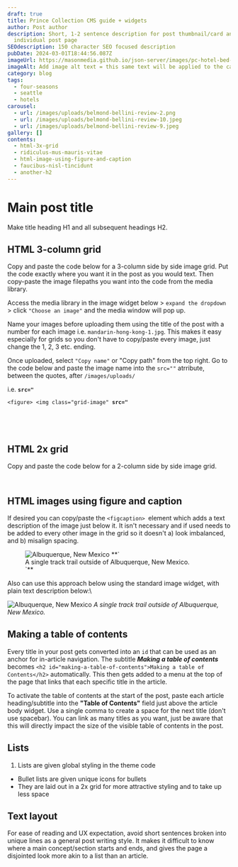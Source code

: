 ```yaml
---
draft: true
title: Prince Collection CMS guide + widgets
author: Post author
description: Short, 1-2 sentence description for post thumbnail/card and
  individual post page
SEOdescription: 150 character SEO focused description
pubDate: 2024-03-01T18:44:56.087Z
imageUrl: https://masonmedia.github.io/json-server/images/pc-hotel-bed-blue.avif
imageAlt: Add image alt text = this same text will be applied to the carousel if used
category: blog
tags:
  - four-seasons
  - seattle
  - hotels
carousel:
  - url: /images/uploads/belmond-bellini-review-2.png
  - url: /images/uploads/belmond-bellini-review-10.jpeg
  - url: /images/uploads/belmond-bellini-review-9.jpeg
gallery: []
contents:
  - html-3x-grid
  - ridiculus-mus-mauris-vitae
  - html-image-using-figure-and-caption
  - faucibus-nisl-tincidunt
  - another-h2
---
```

# Main post title

Make title heading H1 and all subsequent headings H2.

## HTML 3-column grid

Copy and paste the code below for a 3-column side by side image grid. Put the code exactly where you want it in the post as you would text. Then copy-paste the image filepaths you want into the code from the media library. 

Access the media library in the image widget below > `expand the dropdown` > click `"Choose an image"` and the media window will pop up. 

Name your images before uploading them using the title of the post with a number for each image i.e. `mandarin-hong-kong-1.jpg`. This makes it easy especially for grids so you don't have to copy/paste every image, just change the 1, 2, 3 etc. ending.

Once uploaded, select `"Copy name"` or "Copy path" from the top right. Go to the code below and paste the image name into the `src=""` atrribute, between the quotes, after `/images/uploads/ `

i.e. **`src="`**

   `<figure>
    <img class="grid-image" `**`src="`**

![]()

<div class="row row-cols-1 row-cols-lg-3 g-3 py-3 px-0">
  <div class="col">
    <figure>
        <img alt="" class="grid-image" src="/images/uploads/img_3693.jpeg" />
    </figure>
  </div>
  <div class="col">
    <figure>
        <img alt="" class="grid-image" src="/images/uploads/img_3693.jpeg" />
    </figure>
  </div>
  <div class="col">
    <figure>
        <img alt="" class="grid-image" src="https://images.unsplash.com/photo-1445019980597-93fa8acb246c?q=80&w=2948&auto=format&fit=crop&ixlib=rb-4.0.3&ixid=M3wxMjA3fDB8MHxwaG90by1wYWdlfHx8fGVufDB8fHx8fA%3D%3D" />
      </figure>
  </div>
</div>

## HTML 2x grid

Copy and paste the code below for a 2-column side by side image grid.

<div class="row row-cols-1 row-cols-lg-2 g-3 py-3 px-0">
  <div class="col">
    <figure>
      <img class="grid-image" src="**<!==add image name/file path here==>**" alt="" />
    </figure>
  </div>
  <div class="col">
    <figure>
      <img class="grid-image" src="<!==add image name/file path here==>" alt="" />
    </figure>
  </div>
</div>

## HTML images using figure and caption

If desired you can copy/paste the `<figcaption> `element which adds a text description of the image just below it. It isn't necessary and if used needs to be added to every other image in the grid so it doesn't a) look imbalanced, and b) misalign spacing.

<figure>
    <img src="https://masonmedia.github.io/json-server/images/pc-hotel-bed-blue.avif"
         alt="Albuquerque, New Mexico">
    **`<figcaption>A single track trail outside of Albuquerque, New Mexico.</figcaption>`**
</figure>

Also can use this approach below using the standard image widget, with plain text description below:\

![Albuquerque, New Mexico](https://masonmedia.github.io/json-server/images/pc-hotel-bed-blue.avif)
*A single track trail outside of Albuquerque, New Mexico.*

## Making a table of contents

Every title in your post gets converted into an `id` that can be used as an anchor for in-article navigation. The subtitle ***Making a table of contents*** becomes `<h2 id="making-a-table-of-contents">Making a table of Contents</h2>` automatically. This then gets added to a menu at the top of the page that links that each specific title in the article.

To activate the table of contents at the start of the post, paste each article heading/subtitle into the **"Table of Contents"** field just above the article body widget. Use a single comma to create a space for the next title (don't use spacebar). You can link as many titles as you want, just be aware that this will directly impact the size of the visible table of contents in the post.

## Lists

1. Lists are given global styling in the theme code

* Bullet lists are given unique icons for bullets 
* They are laid out in a 2x grid for more attractive styling and to take up less space

## Text layout

For ease of reading and UX expectation, avoid short sentences broken into unique lines as a general post writing style. It makes it difficult to know where a main concept/section starts and ends, and gives the page a disjointed look more akin to a list than an article.
